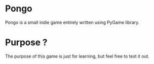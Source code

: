 # Pongo
Pongo is a small indie game entirely written using PyGame library.
# Purpose ?
The purpose of this game is just for learning, but feel free to test it out.
